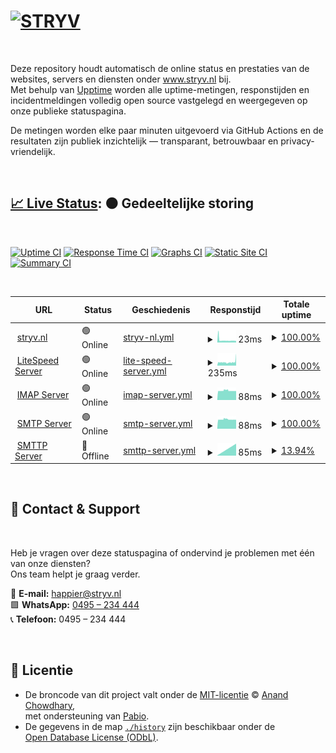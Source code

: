 # [![STRYV](https://www.stryv.nl/github-logo-text.png)](https://www.stryv.nl)

<br/>

Deze repository houdt automatisch de online status en prestaties van de websites, servers en diensten onder www.stryv.nl bij.  
Met behulp van [Upptime](https://upptime.js.org) worden alle uptime-metingen, responstijden en incidentmeldingen volledig open source vastgelegd en weergegeven op onze publieke statuspagina.

De metingen worden elke paar minuten uitgevoerd via GitHub Actions en de resultaten zijn publiek inzichtelijk — transparant, betrouwbaar en privacy-vriendelijk.

<br/>

## [📈 Live Status](https://stryv-nl.github.io/upptime-stryv.nl): <!--live status--> **🟠 Gedeeltelijke storing**

<br/>

[![Uptime CI](https://github.com/stryv-nl/upptime-stryv.nl/workflows/Uptime%20CI/badge.svg)](https://github.com/stryv-nl/upptime-stryv.nl/actions?query=workflow%3A%22Uptime+CI%22)
[![Response Time CI](https://github.com/stryv-nl/upptime-stryv.nl/workflows/Response%20Time%20CI/badge.svg)](https://github.com/stryv-nl/upptime-stryv.nl/actions?query=workflow%3A%22Response+Time+CI%22)
[![Graphs CI](https://github.com/stryv-nl/upptime-stryv.nl/workflows/Graphs%20CI/badge.svg)](https://github.com/stryv-nl/upptime-stryv.nl/actions?query=workflow%3A%22Graphs+CI%22)
[![Static Site CI](https://github.com/stryv-nl/upptime-stryv.nl/workflows/Static%20Site%20CI/badge.svg)](https://github.com/stryv-nl/upptime-stryv.nl/actions?query=workflow%3A%22Static+Site+CI%22)
[![Summary CI](https://github.com/stryv-nl/upptime-stryv.nl/workflows/Summary%20CI/badge.svg)](https://github.com/stryv-nl/upptime-stryv.nl/actions?query=workflow%3A%22Summary+CI%22)

<br/>

<!--start: status pages-->
<!-- This summary is generated by Upptime (https://github.com/upptime/upptime) -->
<!-- Do not edit this manually, your changes will be overwritten -->
<!-- prettier-ignore -->
| URL | Status | Geschiedenis | Responstijd | Totale uptime |
| --- | ------ | ------- | ------------- | ------ |
| <img alt="" src="https://t3.gstatic.com/faviconV2?client=SOCIAL&type=FAVICON&fallback_opts=TYPE,SIZE,URL&url=https://www.stryv.nl&size=32" height="13"> [stryv.nl](www.stryv.nl) | 🟢 Online | [stryv-nl.yml](https://github.com/stryv-nl/upptime-stryv.nl/commits/HEAD/history/stryv-nl.yml) | <details><summary><img alt="Responstijdgrafiek" src="./graphs/stryv-nl/response-time-week.png" height="20"> 23ms</summary><br><a href="https://stryv-nl.github.io/upptime-stryv.nl/history/stryv-nl"><img alt="Responstijd 23" src="https://img.shields.io/endpoint?url=https%3A%2F%2Fraw.githubusercontent.com%2Fstryv-nl%2Fupptime-stryv.nl%2FHEAD%2Fapi%2Fstryv-nl%2Fresponse-time.json"></a><br><a href="https://stryv-nl.github.io/upptime-stryv.nl/history/stryv-nl"><img alt="Responstijd (24 uur) 23" src="https://img.shields.io/endpoint?url=https%3A%2F%2Fraw.githubusercontent.com%2Fstryv-nl%2Fupptime-stryv.nl%2FHEAD%2Fapi%2Fstryv-nl%2Fresponse-time-day.json"></a><br><a href="https://stryv-nl.github.io/upptime-stryv.nl/history/stryv-nl"><img alt="Responstijd (7 dagen) 23" src="https://img.shields.io/endpoint?url=https%3A%2F%2Fraw.githubusercontent.com%2Fstryv-nl%2Fupptime-stryv.nl%2FHEAD%2Fapi%2Fstryv-nl%2Fresponse-time-week.json"></a><br><a href="https://stryv-nl.github.io/upptime-stryv.nl/history/stryv-nl"><img alt="Responstijd (30 dagen) 23" src="https://img.shields.io/endpoint?url=https%3A%2F%2Fraw.githubusercontent.com%2Fstryv-nl%2Fupptime-stryv.nl%2FHEAD%2Fapi%2Fstryv-nl%2Fresponse-time-month.json"></a><br><a href="https://stryv-nl.github.io/upptime-stryv.nl/history/stryv-nl"><img alt="Responstijd (1 jaar) 23" src="https://img.shields.io/endpoint?url=https%3A%2F%2Fraw.githubusercontent.com%2Fstryv-nl%2Fupptime-stryv.nl%2FHEAD%2Fapi%2Fstryv-nl%2Fresponse-time-year.json"></a></details> | <details><summary><a href="https://stryv-nl.github.io/upptime-stryv.nl/history/stryv-nl">100.00%</a></summary><a href="https://stryv-nl.github.io/upptime-stryv.nl/history/stryv-nl"><img alt="Totale uptime 100.00%" src="https://img.shields.io/endpoint?url=https%3A%2F%2Fraw.githubusercontent.com%2Fstryv-nl%2Fupptime-stryv.nl%2FHEAD%2Fapi%2Fstryv-nl%2Fuptime.json"></a><br><a href="https://stryv-nl.github.io/upptime-stryv.nl/history/stryv-nl"><img alt="Uptime (24 uur) 100.00%" src="https://img.shields.io/endpoint?url=https%3A%2F%2Fraw.githubusercontent.com%2Fstryv-nl%2Fupptime-stryv.nl%2FHEAD%2Fapi%2Fstryv-nl%2Fuptime-day.json"></a><br><a href="https://stryv-nl.github.io/upptime-stryv.nl/history/stryv-nl"><img alt="Uptime (7 dagen) 100.00%" src="https://img.shields.io/endpoint?url=https%3A%2F%2Fraw.githubusercontent.com%2Fstryv-nl%2Fupptime-stryv.nl%2FHEAD%2Fapi%2Fstryv-nl%2Fuptime-week.json"></a><br><a href="https://stryv-nl.github.io/upptime-stryv.nl/history/stryv-nl"><img alt="Uptime (30 dagen) 100.00%" src="https://img.shields.io/endpoint?url=https%3A%2F%2Fraw.githubusercontent.com%2Fstryv-nl%2Fupptime-stryv.nl%2FHEAD%2Fapi%2Fstryv-nl%2Fuptime-month.json"></a><br><a href="https://stryv-nl.github.io/upptime-stryv.nl/history/stryv-nl"><img alt="Uptime (1 jaar) 100.00%" src="https://img.shields.io/endpoint?url=https%3A%2F%2Fraw.githubusercontent.com%2Fstryv-nl%2Fupptime-stryv.nl%2FHEAD%2Fapi%2Fstryv-nl%2Fuptime-year.json"></a></details>
| <img alt="" src="https://t3.gstatic.com/faviconV2?client=SOCIAL&type=FAVICON&fallback_opts=TYPE,SIZE,URL&url=https://www.litespeedtech.com/&size=32" height="13"> [LiteSpeed Server](www.stryv.nl/health-litespeed.php) | 🟢 Online | [lite-speed-server.yml](https://github.com/stryv-nl/upptime-stryv.nl/commits/HEAD/history/lite-speed-server.yml) | <details><summary><img alt="Responstijdgrafiek" src="./graphs/lite-speed-server/response-time-week.png" height="20"> 235ms</summary><br><a href="https://stryv-nl.github.io/upptime-stryv.nl/history/lite-speed-server"><img alt="Responstijd 235" src="https://img.shields.io/endpoint?url=https%3A%2F%2Fraw.githubusercontent.com%2Fstryv-nl%2Fupptime-stryv.nl%2FHEAD%2Fapi%2Flite-speed-server%2Fresponse-time.json"></a><br><a href="https://stryv-nl.github.io/upptime-stryv.nl/history/lite-speed-server"><img alt="Responstijd (24 uur) 235" src="https://img.shields.io/endpoint?url=https%3A%2F%2Fraw.githubusercontent.com%2Fstryv-nl%2Fupptime-stryv.nl%2FHEAD%2Fapi%2Flite-speed-server%2Fresponse-time-day.json"></a><br><a href="https://stryv-nl.github.io/upptime-stryv.nl/history/lite-speed-server"><img alt="Responstijd (7 dagen) 235" src="https://img.shields.io/endpoint?url=https%3A%2F%2Fraw.githubusercontent.com%2Fstryv-nl%2Fupptime-stryv.nl%2FHEAD%2Fapi%2Flite-speed-server%2Fresponse-time-week.json"></a><br><a href="https://stryv-nl.github.io/upptime-stryv.nl/history/lite-speed-server"><img alt="Responstijd (30 dagen) 235" src="https://img.shields.io/endpoint?url=https%3A%2F%2Fraw.githubusercontent.com%2Fstryv-nl%2Fupptime-stryv.nl%2FHEAD%2Fapi%2Flite-speed-server%2Fresponse-time-month.json"></a><br><a href="https://stryv-nl.github.io/upptime-stryv.nl/history/lite-speed-server"><img alt="Responstijd (1 jaar) 235" src="https://img.shields.io/endpoint?url=https%3A%2F%2Fraw.githubusercontent.com%2Fstryv-nl%2Fupptime-stryv.nl%2FHEAD%2Fapi%2Flite-speed-server%2Fresponse-time-year.json"></a></details> | <details><summary><a href="https://stryv-nl.github.io/upptime-stryv.nl/history/lite-speed-server">100.00%</a></summary><a href="https://stryv-nl.github.io/upptime-stryv.nl/history/lite-speed-server"><img alt="Totale uptime 100.00%" src="https://img.shields.io/endpoint?url=https%3A%2F%2Fraw.githubusercontent.com%2Fstryv-nl%2Fupptime-stryv.nl%2FHEAD%2Fapi%2Flite-speed-server%2Fuptime.json"></a><br><a href="https://stryv-nl.github.io/upptime-stryv.nl/history/lite-speed-server"><img alt="Uptime (24 uur) 100.00%" src="https://img.shields.io/endpoint?url=https%3A%2F%2Fraw.githubusercontent.com%2Fstryv-nl%2Fupptime-stryv.nl%2FHEAD%2Fapi%2Flite-speed-server%2Fuptime-day.json"></a><br><a href="https://stryv-nl.github.io/upptime-stryv.nl/history/lite-speed-server"><img alt="Uptime (7 dagen) 100.00%" src="https://img.shields.io/endpoint?url=https%3A%2F%2Fraw.githubusercontent.com%2Fstryv-nl%2Fupptime-stryv.nl%2FHEAD%2Fapi%2Flite-speed-server%2Fuptime-week.json"></a><br><a href="https://stryv-nl.github.io/upptime-stryv.nl/history/lite-speed-server"><img alt="Uptime (30 dagen) 100.00%" src="https://img.shields.io/endpoint?url=https%3A%2F%2Fraw.githubusercontent.com%2Fstryv-nl%2Fupptime-stryv.nl%2FHEAD%2Fapi%2Flite-speed-server%2Fuptime-month.json"></a><br><a href="https://stryv-nl.github.io/upptime-stryv.nl/history/lite-speed-server"><img alt="Uptime (1 jaar) 100.00%" src="https://img.shields.io/endpoint?url=https%3A%2F%2Fraw.githubusercontent.com%2Fstryv-nl%2Fupptime-stryv.nl%2FHEAD%2Fapi%2Flite-speed-server%2Fuptime-year.json"></a></details>
| <img alt="" src="https://t2.gstatic.com/faviconV2?client=SOCIAL&type=FAVICON&fallback_opts=TYPE,SIZE,URL&url=https://www.fastmail.com/&size=32" height="13"> [IMAP Server](imap.fastmail.com) | 🟢 Online | [imap-server.yml](https://github.com/stryv-nl/upptime-stryv.nl/commits/HEAD/history/imap-server.yml) | <details><summary><img alt="Responstijdgrafiek" src="./graphs/imap-server/response-time-week.png" height="20"> 88ms</summary><br><a href="https://stryv-nl.github.io/upptime-stryv.nl/history/imap-server"><img alt="Responstijd 88" src="https://img.shields.io/endpoint?url=https%3A%2F%2Fraw.githubusercontent.com%2Fstryv-nl%2Fupptime-stryv.nl%2FHEAD%2Fapi%2Fimap-server%2Fresponse-time.json"></a><br><a href="https://stryv-nl.github.io/upptime-stryv.nl/history/imap-server"><img alt="Responstijd (24 uur) 88" src="https://img.shields.io/endpoint?url=https%3A%2F%2Fraw.githubusercontent.com%2Fstryv-nl%2Fupptime-stryv.nl%2FHEAD%2Fapi%2Fimap-server%2Fresponse-time-day.json"></a><br><a href="https://stryv-nl.github.io/upptime-stryv.nl/history/imap-server"><img alt="Responstijd (7 dagen) 88" src="https://img.shields.io/endpoint?url=https%3A%2F%2Fraw.githubusercontent.com%2Fstryv-nl%2Fupptime-stryv.nl%2FHEAD%2Fapi%2Fimap-server%2Fresponse-time-week.json"></a><br><a href="https://stryv-nl.github.io/upptime-stryv.nl/history/imap-server"><img alt="Responstijd (30 dagen) 88" src="https://img.shields.io/endpoint?url=https%3A%2F%2Fraw.githubusercontent.com%2Fstryv-nl%2Fupptime-stryv.nl%2FHEAD%2Fapi%2Fimap-server%2Fresponse-time-month.json"></a><br><a href="https://stryv-nl.github.io/upptime-stryv.nl/history/imap-server"><img alt="Responstijd (1 jaar) 88" src="https://img.shields.io/endpoint?url=https%3A%2F%2Fraw.githubusercontent.com%2Fstryv-nl%2Fupptime-stryv.nl%2FHEAD%2Fapi%2Fimap-server%2Fresponse-time-year.json"></a></details> | <details><summary><a href="https://stryv-nl.github.io/upptime-stryv.nl/history/imap-server">100.00%</a></summary><a href="https://stryv-nl.github.io/upptime-stryv.nl/history/imap-server"><img alt="Totale uptime 100.00%" src="https://img.shields.io/endpoint?url=https%3A%2F%2Fraw.githubusercontent.com%2Fstryv-nl%2Fupptime-stryv.nl%2FHEAD%2Fapi%2Fimap-server%2Fuptime.json"></a><br><a href="https://stryv-nl.github.io/upptime-stryv.nl/history/imap-server"><img alt="Uptime (24 uur) 100.00%" src="https://img.shields.io/endpoint?url=https%3A%2F%2Fraw.githubusercontent.com%2Fstryv-nl%2Fupptime-stryv.nl%2FHEAD%2Fapi%2Fimap-server%2Fuptime-day.json"></a><br><a href="https://stryv-nl.github.io/upptime-stryv.nl/history/imap-server"><img alt="Uptime (7 dagen) 100.00%" src="https://img.shields.io/endpoint?url=https%3A%2F%2Fraw.githubusercontent.com%2Fstryv-nl%2Fupptime-stryv.nl%2FHEAD%2Fapi%2Fimap-server%2Fuptime-week.json"></a><br><a href="https://stryv-nl.github.io/upptime-stryv.nl/history/imap-server"><img alt="Uptime (30 dagen) 100.00%" src="https://img.shields.io/endpoint?url=https%3A%2F%2Fraw.githubusercontent.com%2Fstryv-nl%2Fupptime-stryv.nl%2FHEAD%2Fapi%2Fimap-server%2Fuptime-month.json"></a><br><a href="https://stryv-nl.github.io/upptime-stryv.nl/history/imap-server"><img alt="Uptime (1 jaar) 100.00%" src="https://img.shields.io/endpoint?url=https%3A%2F%2Fraw.githubusercontent.com%2Fstryv-nl%2Fupptime-stryv.nl%2FHEAD%2Fapi%2Fimap-server%2Fuptime-year.json"></a></details>
| <img alt="" src="https://t2.gstatic.com/faviconV2?client=SOCIAL&type=FAVICON&fallback_opts=TYPE,SIZE,URL&url=https://www.fastmail.com/&size=32" height="13"> [SMTP Server](smtp.fastmail.com) | 🟢 Online | [smtp-server.yml](https://github.com/stryv-nl/upptime-stryv.nl/commits/HEAD/history/smtp-server.yml) | <details><summary><img alt="Responstijdgrafiek" src="./graphs/smtp-server/response-time-week.png" height="20"> 88ms</summary><br><a href="https://stryv-nl.github.io/upptime-stryv.nl/history/smtp-server"><img alt="Responstijd 88" src="https://img.shields.io/endpoint?url=https%3A%2F%2Fraw.githubusercontent.com%2Fstryv-nl%2Fupptime-stryv.nl%2FHEAD%2Fapi%2Fsmtp-server%2Fresponse-time.json"></a><br><a href="https://stryv-nl.github.io/upptime-stryv.nl/history/smtp-server"><img alt="Responstijd (24 uur) 88" src="https://img.shields.io/endpoint?url=https%3A%2F%2Fraw.githubusercontent.com%2Fstryv-nl%2Fupptime-stryv.nl%2FHEAD%2Fapi%2Fsmtp-server%2Fresponse-time-day.json"></a><br><a href="https://stryv-nl.github.io/upptime-stryv.nl/history/smtp-server"><img alt="Responstijd (7 dagen) 88" src="https://img.shields.io/endpoint?url=https%3A%2F%2Fraw.githubusercontent.com%2Fstryv-nl%2Fupptime-stryv.nl%2FHEAD%2Fapi%2Fsmtp-server%2Fresponse-time-week.json"></a><br><a href="https://stryv-nl.github.io/upptime-stryv.nl/history/smtp-server"><img alt="Responstijd (30 dagen) 88" src="https://img.shields.io/endpoint?url=https%3A%2F%2Fraw.githubusercontent.com%2Fstryv-nl%2Fupptime-stryv.nl%2FHEAD%2Fapi%2Fsmtp-server%2Fresponse-time-month.json"></a><br><a href="https://stryv-nl.github.io/upptime-stryv.nl/history/smtp-server"><img alt="Responstijd (1 jaar) 88" src="https://img.shields.io/endpoint?url=https%3A%2F%2Fraw.githubusercontent.com%2Fstryv-nl%2Fupptime-stryv.nl%2FHEAD%2Fapi%2Fsmtp-server%2Fresponse-time-year.json"></a></details> | <details><summary><a href="https://stryv-nl.github.io/upptime-stryv.nl/history/smtp-server">100.00%</a></summary><a href="https://stryv-nl.github.io/upptime-stryv.nl/history/smtp-server"><img alt="Totale uptime 100.00%" src="https://img.shields.io/endpoint?url=https%3A%2F%2Fraw.githubusercontent.com%2Fstryv-nl%2Fupptime-stryv.nl%2FHEAD%2Fapi%2Fsmtp-server%2Fuptime.json"></a><br><a href="https://stryv-nl.github.io/upptime-stryv.nl/history/smtp-server"><img alt="Uptime (24 uur) 100.00%" src="https://img.shields.io/endpoint?url=https%3A%2F%2Fraw.githubusercontent.com%2Fstryv-nl%2Fupptime-stryv.nl%2FHEAD%2Fapi%2Fsmtp-server%2Fuptime-day.json"></a><br><a href="https://stryv-nl.github.io/upptime-stryv.nl/history/smtp-server"><img alt="Uptime (7 dagen) 100.00%" src="https://img.shields.io/endpoint?url=https%3A%2F%2Fraw.githubusercontent.com%2Fstryv-nl%2Fupptime-stryv.nl%2FHEAD%2Fapi%2Fsmtp-server%2Fuptime-week.json"></a><br><a href="https://stryv-nl.github.io/upptime-stryv.nl/history/smtp-server"><img alt="Uptime (30 dagen) 100.00%" src="https://img.shields.io/endpoint?url=https%3A%2F%2Fraw.githubusercontent.com%2Fstryv-nl%2Fupptime-stryv.nl%2FHEAD%2Fapi%2Fsmtp-server%2Fuptime-month.json"></a><br><a href="https://stryv-nl.github.io/upptime-stryv.nl/history/smtp-server"><img alt="Uptime (1 jaar) 100.00%" src="https://img.shields.io/endpoint?url=https%3A%2F%2Fraw.githubusercontent.com%2Fstryv-nl%2Fupptime-stryv.nl%2FHEAD%2Fapi%2Fsmtp-server%2Fuptime-year.json"></a></details>
| <img alt="" src="https://icons.duckduckgo.com/ip3/null.ico" height="13"> [SMTTP Server](smttp.fa.xcy) | 🔴 Offline | [smttp-server.yml](https://github.com/stryv-nl/upptime-stryv.nl/commits/HEAD/history/smttp-server.yml) | <details><summary><img alt="Responstijdgrafiek" src="./graphs/smttp-server/response-time-week.png" height="20"> 85ms</summary><br><a href="https://stryv-nl.github.io/upptime-stryv.nl/history/smttp-server"><img alt="Responstijd 85" src="https://img.shields.io/endpoint?url=https%3A%2F%2Fraw.githubusercontent.com%2Fstryv-nl%2Fupptime-stryv.nl%2FHEAD%2Fapi%2Fsmttp-server%2Fresponse-time.json"></a><br><a href="https://stryv-nl.github.io/upptime-stryv.nl/history/smttp-server"><img alt="Responstijd (24 uur) 85" src="https://img.shields.io/endpoint?url=https%3A%2F%2Fraw.githubusercontent.com%2Fstryv-nl%2Fupptime-stryv.nl%2FHEAD%2Fapi%2Fsmttp-server%2Fresponse-time-day.json"></a><br><a href="https://stryv-nl.github.io/upptime-stryv.nl/history/smttp-server"><img alt="Responstijd (7 dagen) 85" src="https://img.shields.io/endpoint?url=https%3A%2F%2Fraw.githubusercontent.com%2Fstryv-nl%2Fupptime-stryv.nl%2FHEAD%2Fapi%2Fsmttp-server%2Fresponse-time-week.json"></a><br><a href="https://stryv-nl.github.io/upptime-stryv.nl/history/smttp-server"><img alt="Responstijd (30 dagen) 85" src="https://img.shields.io/endpoint?url=https%3A%2F%2Fraw.githubusercontent.com%2Fstryv-nl%2Fupptime-stryv.nl%2FHEAD%2Fapi%2Fsmttp-server%2Fresponse-time-month.json"></a><br><a href="https://stryv-nl.github.io/upptime-stryv.nl/history/smttp-server"><img alt="Responstijd (1 jaar) 85" src="https://img.shields.io/endpoint?url=https%3A%2F%2Fraw.githubusercontent.com%2Fstryv-nl%2Fupptime-stryv.nl%2FHEAD%2Fapi%2Fsmttp-server%2Fresponse-time-year.json"></a></details> | <details><summary><a href="https://stryv-nl.github.io/upptime-stryv.nl/history/smttp-server">13.94%</a></summary><a href="https://stryv-nl.github.io/upptime-stryv.nl/history/smttp-server"><img alt="Totale uptime 13.94%" src="https://img.shields.io/endpoint?url=https%3A%2F%2Fraw.githubusercontent.com%2Fstryv-nl%2Fupptime-stryv.nl%2FHEAD%2Fapi%2Fsmttp-server%2Fuptime.json"></a><br><a href="https://stryv-nl.github.io/upptime-stryv.nl/history/smttp-server"><img alt="Uptime (24 uur) 13.94%" src="https://img.shields.io/endpoint?url=https%3A%2F%2Fraw.githubusercontent.com%2Fstryv-nl%2Fupptime-stryv.nl%2FHEAD%2Fapi%2Fsmttp-server%2Fuptime-day.json"></a><br><a href="https://stryv-nl.github.io/upptime-stryv.nl/history/smttp-server"><img alt="Uptime (7 dagen) 13.94%" src="https://img.shields.io/endpoint?url=https%3A%2F%2Fraw.githubusercontent.com%2Fstryv-nl%2Fupptime-stryv.nl%2FHEAD%2Fapi%2Fsmttp-server%2Fuptime-week.json"></a><br><a href="https://stryv-nl.github.io/upptime-stryv.nl/history/smttp-server"><img alt="Uptime (30 dagen) 13.94%" src="https://img.shields.io/endpoint?url=https%3A%2F%2Fraw.githubusercontent.com%2Fstryv-nl%2Fupptime-stryv.nl%2FHEAD%2Fapi%2Fsmttp-server%2Fuptime-month.json"></a><br><a href="https://stryv-nl.github.io/upptime-stryv.nl/history/smttp-server"><img alt="Uptime (1 jaar) 13.94%" src="https://img.shields.io/endpoint?url=https%3A%2F%2Fraw.githubusercontent.com%2Fstryv-nl%2Fupptime-stryv.nl%2FHEAD%2Fapi%2Fsmttp-server%2Fuptime-year.json"></a></details>

<!--end: status pages-->

<br/>

## 💬 Contact & Support

<br/>

Heb je vragen over deze statuspagina of ondervind je problemen met één van onze diensten?  
Ons team helpt je graag verder.

📧 **E-mail:** [happier@stryv.nl](mailto:happier@stryv.nl)  
🟩 **WhatsApp:** [0495 – 234 444](https://wa.me/31495234444)  
📞 **Telefoon:** 0495 – 234 444

<br/>

## 📄 Licentie

- De broncode van dit project valt onder de [MIT-licentie](./LICENSE) © [Anand Chowdhary](https://anandchowdhary.com),  
  met ondersteuning van [Pabio](https://pabio.com).
- De gegevens in de map [`./history`](./history) zijn beschikbaar onder de  
  [Open Database License (ODbL)](https://opendatacommons.org/licenses/odbl/1-0/).
